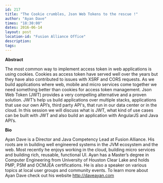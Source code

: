 ```yaml
---
id: 217
title: "The Cookie crumbles, Json Web Tokens to the rescue !"
author: "Ayan Dave"
times: "18:30:00"
dates: 2016-06-14
layout: post
location-id: "Fusion Alliance Office"  
description: 
tags: 
---
```

 **Abstract**

The most common way to implement access token in web applications is using cookies. Cookies as access token have served well over the years but they have also contributed to issues with XSRF and CORS requests. As we build applications where web, mobile and micro services come together we need something better than cookies for access token management. Json Web Token (JWT) provides a very compelling alternative and a proven solution. JWT’s help us build applications over multiple stacks, applications that use our own API’s, third party API's, that run in our data center or in the cloud. In this session we will discuss what is JWT, what kind of use cases can be built with JWT and also build an application with AngularJS and Java API’s.   

**Bio**

Ayan Dave is a Director and Java Competency Lead at Fusion Alliance. His roots are in building well engineered systems in the JVM ecosystem and the web. Most recently he enjoys working in the cloud, building micro services and building rich, reusable, functional UI. Ayan has a Master’s degree in Computer Engineering from University of Houston Clear Lake and holds PMP, PSM and OCMJEA certifications. He is also a speaker on various topics at local user groups and community events. To learn more about Ayan Dave check out his website http://daveayan.com

